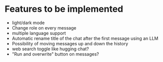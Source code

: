 # Features to be implemented

- light/dark mode
- Change role on every message
- multiple language support
- Automatic rename title of the chat after the first message using an LLM
- Possibility of moving messages up and down the history
- web search toggle like hugging chat?
- "Run and overwrite" button on messages?